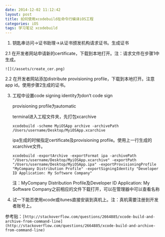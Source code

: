 ```yaml
---
date: 2014-12-02 11:12:42
layout: post
title: 如何使用xcodebuild在命令行编译iOS工程
categories: iOS
tags: 学习笔记 xcodebuild
---
```


1.	钥匙串访问->证书助理->从证书颁发机构请求证书。生成证书

2.1	在开发者网站申请新的certificate，下载到本地打开。注：请求文件在步骤1中生成。

`![](/assets/create_cer.png)`

2.2	在开发者网站添加distribute provisioning profile，下载到本地打开。注意app id。使用步骤2生成的证书。

3.	工程中设置code signing identity为don’t code sign

	provisioning profile为automatic
	
	terminal进入工程文件夹，先打包xcarchive

	`xcodebuild -scheme MyiOSApp archive -archivePath /Users/username/Desktop/MyiOSApp.xcarchive`

	ipa生成的时候指定certificate及provisioning profile。使用上一行生成的xcarchive文件。

	`xcodebuild -exportArchive -exportFormat ipa -archivePath "/Users/username/Desktop/MyiOSApp.xcarchive" -exportPath "/Users/username/Desktop/MyiOSApp.ipa" -exportProvisioningProfile "MyCompany Distribution Profile" -exportSigningIdentity "Developer ID Application: My Software Company"`

	注：MyCompany Distribution Profile及Developer ID Application: My Software Company之前相应的文件下载打开，可以在管理器中可以查看名称

4.	试一下能否使用xcode或itunes直接安装到真机上。注：真机需要注册到开发者账号上。

参考贴：`[http://stackoverflow.com/questions/2664885/xcode-build-and-archive-from-command-line](http://stackoverflow.com/questions/2664885/xcode-build-and-archive-from-command-line)`